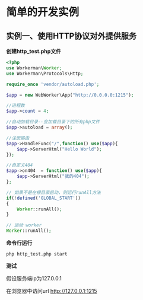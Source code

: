 # 简单的开发实例

## 实例一、使用HTTP协议对外提供服务
**创建http_test.php文件**
```php
<?php
use Workerman\Worker;
use Workerman\Protocols\Http;

require_once 'vendor/autoload.php';

$app = new WebWorker\App("http://0.0.0.0:1215");

//进程数
$app->count = 4;

//自动加载目录--会加载目录下的所有php文件
$app->autoload = array();

//注册路由
$app->HandleFunc("/",function() use($app){
    $app->ServerHtml("Hello World");
});

//自定义404
$app->on404  = function() use($app){
    $app->ServerHtml("我的404");
};

// 如果不是在根目录启动，则运行runAll方法
if(!defined('GLOBAL_START'))
{
    Worker::runAll();
}

// 运动 worker
Worker::runAll();

```

**命令行运行**
```shell
php http_test.php start

```

**测试**


假设服务端ip为127.0.0.1

在浏览器中访问url http://127.0.0.1:1215

